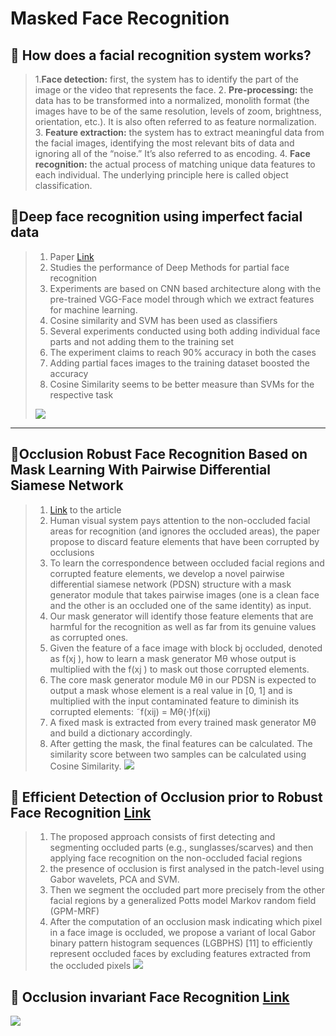 # Masked Face Recognition
## :memo: How does a facial recognition system works?
> 1.**Face detection:** first, the system has to identify the part of the image or the video that represents the face.
> 2. **Pre-processing:** the data has to be transformed into a normalized, monolith format (the images have to be of the same resolution, levels of zoom, brightness, orientation, etc.). It is also often referred to as feature normalization.
> 3. **Feature extraction:** the system has to extract meaningful data from the facial images, identifying the most relevant bits of data and ignoring all of the “noise.” It’s also referred to as encoding.
> 4. **Face recognition:** the actual process of matching unique data features to each individual. The underlying principle here is called object classification.
## :memo:Deep face recognition using imperfect facial data
> 1. Paper [Link](https://www.sciencedirect.com/science/article/pii/S0167739X18331133)
> 2. Studies the performance of Deep Methods for partial face recognition
> 3. Experiments are based on CNN based architecture along with the pre-trained VGG-Face model through which we extract features for machine learning.
> 4. Cosine similarity and SVM has been used as classifiers
> 5. Several experiments conducted using both adding individual face parts and not adding them to the training set
> 6. The experiment claims to reach 90% accuracy in both the cases
> 7. Adding partial faces images to the training dataset boosted the accuracy 
> 8. Cosine Similarity seems to be better measure than SVMs for the respective task
> 
> ![](https://ars.els-cdn.com/content/image/1-s2.0-S0167739X18331133-gr11.jpg)

---
## :memo:Occlusion Robust Face Recognition Based on Mask Learning With Pairwise Differential Siamese Network
> 1. [Link](http://www.ijircce.com/upload/2016/april/60_Occlusion.pdf) to the article
> 2. Human visual system pays attention to the non-occluded facial areas for recognition (and ignores the occluded areas), the paper propose to discard feature elements that have been corrupted by occlusions
> 3. To learn the correspondence between occluded facial regions and corrupted feature elements, we develop a novel pairwise differential siamese network (PDSN) structure with a mask generator module that takes pairwise images (one is a clean face and the other is an occluded one of the same identity) as input.
> 4. Our mask generator will identify those feature elements that are harmful for the recognition as well as far from its genuine values as corrupted ones.
> 5.  Given the feature of a face image with block bj occluded, denoted as f(xj ), how to learn a mask generator Mθ whose output is multiplied with the f(xj ) to mask out those corrupted elements.
> 6.  The core mask generator module Mθ in our PDSN is expected to output a mask whose element is a real value in [0, 1] and is multiplied with the input contaminated feature to diminish its corrupted elements: ˜f(xij) = Mθ(·)f(xij)
> 7. A fixed mask is extracted from every trained mask generator Mθ and build a dictionary accordingly.
> 8. After getting the mask, the final features can be calculated. The similarity score between two samples can be calculated using Cosine Similarity.
> ![](https://i.imgur.com/dYA1EK3.png)



## :memo: Efficient Detection of Occlusion prior to Robust Face Recognition [Link](http://downloads.hindawi.com/journals/tswj/2014/519158.pdf)
>1. The proposed approach consists of first detecting and segmenting occluded parts (e.g., sunglasses/scarves) and then applying face recognition on the non-occluded facial regions
>2. the presence of occlusion is first analysed in the patch-level using Gabor wavelets, PCA and SVM.
>3. Then we segment the occluded part more precisely from the other facial regions by a generalized Potts model Markov random field (GPM-MRF) 
>4. After the computation of an occlusion mask indicating which pixel in a face image is occluded, we propose a variant of local Gabor binary pattern histogram sequences (LGBPHS) [11] to efficiently represent occluded faces by excluding features extracted from the occluded pixels
>![](https://i.imgur.com/8qeRbgX.png)

## :memo: Occlusion invariant Face Recognition [Link](http://www.ijircce.com/upload/2016/april/60_Occlusion.pdf)
![](https://i.imgur.com/1cRY7F7.png)




 
